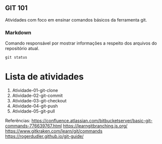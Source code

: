 ## GIT 101

Atividades com foco em ensinar comandos básicos da ferramenta git.

### Markdown

Comando responsável por mostrar informações a respeito dos arquivos do repositório atual.

```
git status
```

# Lista de atividades

1. Atividade-01-git-clone
2. Atividade-02-git-commit
3. Atividade-03-git-checkout
4. Atividade-04-git-push
5. Atividade-05-git-pull

Referências:
https://confluence.atlassian.com/bitbucketserver/basic-git-commands-776639767.html
https://learngitbranching.js.org/
https://www.gitkraken.com/learn/git/commands
https://rogerdudler.github.io/git-guide/
